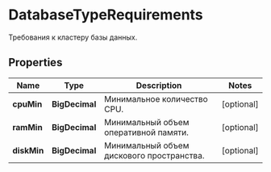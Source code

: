 

# DatabaseTypeRequirements

Требования к кластеру базы данных.

## Properties

| Name | Type | Description | Notes |
|------------ | ------------- | ------------- | -------------|
|**cpuMin** | **BigDecimal** | Минимальное количество CPU. |  [optional] |
|**ramMin** | **BigDecimal** | Минимальный объем оперативной памяти. |  [optional] |
|**diskMin** | **BigDecimal** | Минимальный объем дискового пространства. |  [optional] |



